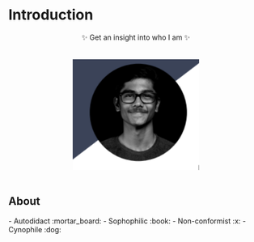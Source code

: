 # Introduction

<p align="center">
  ✨ Get an insight into who I am ✨<br>
  <br>
  <br>
  <img width="250"  src="my image.png">
  <br>
  <br> 
</p>

## About
<p allign="centre">
- Autodidact :mortar_board:
- Sophophilic :book:
- Non-conformist :x:
- Cynophile :dog:<br>
</p>





